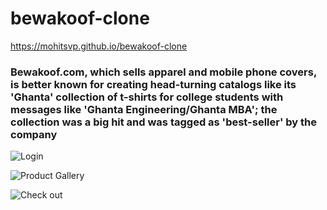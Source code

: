 # bewakoof-clone

https://mohitsvp.github.io/bewakoof-clone

<h3>Bewakoof.com, which sells apparel and mobile phone covers, is better known for creating head-turning catalogs like its 'Ghanta' collection of t-shirts for college students with messages like 'Ghanta Engineering/Ghanta MBA'; the collection was a big hit and was tagged as 'best-seller' by the company</h3>


<!--   [Landing Page](https://images.bewakoof.com/uploads/grid/app/DOTD-IS-BACK-homepage-1x1-17-1-2022-M-1642408906.jpg) -->


<!-- ![Signup](https://images.bewakoof.com/web/desktop-sign-up-banner--1623760676.png) -->

![Login](https://images.bewakoof.com/web/group-19-1617704502.png)

![Product Gallery](https://images.bewakoof.com/t540/l-pink-twill-jacket-aw-21-367104-1637147387-1.jpg)

![Check out](https://images.bewakoof.com/t540/royal-blue-gold-sleeveless-puffer-jacket-aw-21-410313-1638435504-1.jpg)
</div>
